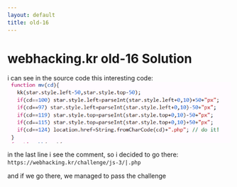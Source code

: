 ```yaml
---
layout: default
title: old-16
---
```


# webhacking.kr old-16 Solution

i can see in the source code this interesting code:
![alt text](./images/old-16.png)

in the last line i see the comment, so i decided to go there:
`https://webhacking.kr/challenge/js-3/|.php`

and if we go there, we managed to pass the challenge
